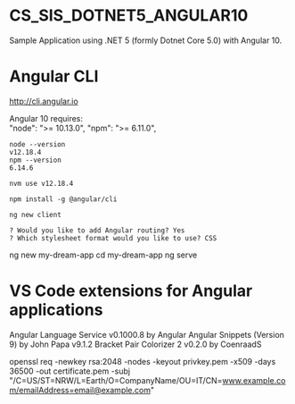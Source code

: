 # CS_SIS_DOTNET5_ANGULAR10

Sample Application using .NET 5 (formly Dotnet Core 5.0) with Angular 10.



# Angular CLI

http://cli.angular.io

Angular 10 requires:   
    "node": ">= 10.13.0",
    "npm": ">= 6.11.0",

```
node --version
v12.18.4
npm --version
6.14.6
```

```
nvm use v12.18.4
```

```
npm install -g @angular/cli
```

```
ng new client
```

```
? Would you like to add Angular routing? Yes
? Which stylesheet format would you like to use? CSS
```




ng new my-dream-app
cd my-dream-app
ng serve



# VS Code extensions for Angular applications
Angular Language Service v0.1000.8 by Angular
Angular Snippets (Version 9) by John Papa v9.1.2
Bracket Pair Colorizer 2 v0.2.0 by CoenraadS


openssl req -newkey rsa:2048 -nodes -keyout privkey.pem -x509 -days 36500 -out certificate.pem -subj "/C=US/ST=NRW/L=Earth/O=CompanyName/OU=IT/CN=www.example.com/emailAddress=email@example.com"
